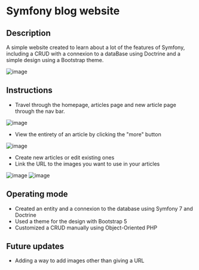 # Symfony blog website

## Description

A simple website created to learn about a lot of the features of Symfony, including a CRUD with a connexion to a dataBase using Doctrine and a simple design using a Bootstrap theme.

![image](https://github.com/DenisMth/Symfony-Learn/assets/151639749/f1c402d8-8901-4268-867d-9f6614ee71ca)

## Instructions

- Travel through the homepage, articles page and new article page through the nav bar.

![image](https://github.com/DenisMth/Symfony-Learn/assets/151639749/80978dc1-db28-4546-9a1e-f8bf50159d02)

- View the entirety of an article by clicking the "more" button

![image](https://github.com/DenisMth/Symfony-Learn/assets/151639749/c048999a-c37a-41c8-a8ab-1e39dcbab36b)

- Create new articles or edit existing ones
- Link the URL to the images you want to use in your articles

![image](https://github.com/DenisMth/Symfony-Learn/assets/151639749/bd381931-1b64-46f2-9bde-e9d17d8367f9)
![image](https://github.com/DenisMth/Symfony-Learn/assets/151639749/f606c773-32bb-4917-b805-063f64e2221e)

## Operating mode

- Created an entity and a connexion to the database using Symfony 7 and Doctrine
- Used a theme for the design with Bootstrap 5
- Customized a CRUD manually using Object-Oriented PHP

## Future updates

- Adding a way to add images other than giving a URL
